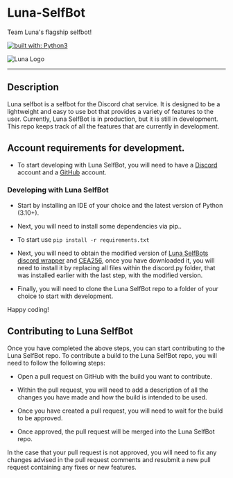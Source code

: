 # Luna-SelfBot
Team Luna's flagship selfbot!

[![built with: Python3](https://camo.githubusercontent.com/0d9fbff04202da688cc79c5ffe984bd171edf453b2e41e5e56e55202dd5bdbb2/68747470733a2f2f696d672e736869656c64732e696f2f62616467652f6275696c74253230776974682d507974686f6e332d7265642e737667)](https://www.python.org/)

![Luna Logo](https://github.com/Team-Luna-Development/Luna-SelfBot/blob/dev/Images/Luna_Logo.png)

---------------------------

## Description

Luna selfbot is a selfbot for the Discord chat service. 
It is designed to be a lightweight and easy to use bot that provides a variety of features to the user.
Currently, Luna SelfBot is in production, but it is still in development. This repo keeps track of all the features that are currently in development.

## Account requirements for development.

- To start developing with Luna SelfBot, you will need to have a [Discord](https://discord.com/) account and a [GitHub](https://github.com/) account.

### Developing with Luna SelfBot

- Start by installing an IDE of your choice and the latest version of Python (3.10+).

- Next, you will need to install some dependencies via pip..

- To start use `pip install -r requirements.txt`

- Next, you will need to obtain the modified version of [Luna SelfBots discord wrapper](https://github.com/Team-Luna-Development/DiscordPY-Modifications) and [CEA256](https://github.com/Team-Luna-Development/CEA256), once you have downloaded it, you will need to install it by replacing all files within the discord.py folder, that was installed earlier with the last step, with the modified version.

- Finally, you will need to clone the Luna SelfBot repo to a folder of your choice to start with development.

Happy coding!

## Contributing to Luna SelfBot

Once you have completed the above steps, you can start contributing to the Luna SelfBot repo.
To contribute a build to the Luna SelfBot repo, you will need to follow the following steps:

- Open a pull request on GitHub with the build you want to contribute.

- Within the pull request, you will need to add a description of all the changes you have made and how the build is intended to be used.

- Once you have created a pull request, you will need to wait for the build to be approved.

- Once approved, the pull request will be merged into the Luna SelfBot repo.

In the case that your pull request is not approved, you will need to fix any changes advised in the pull request comments and resubmit a new pull request containing any fixes or new features.
